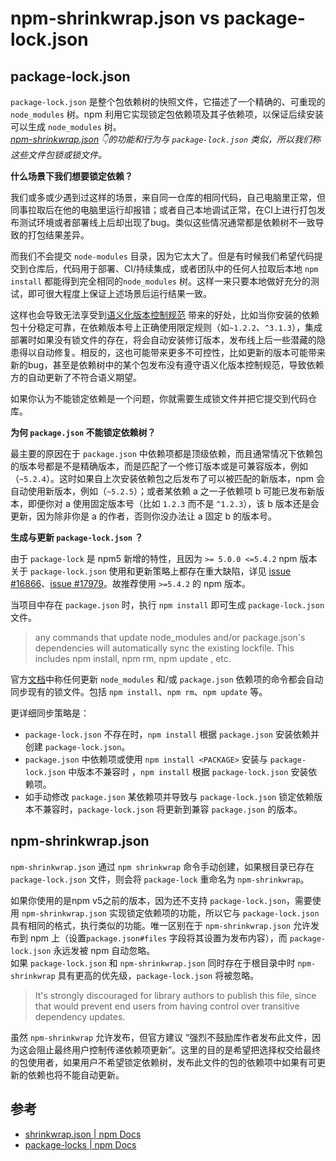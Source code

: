 npm-shrinkwrap.json vs package-lock.json
=======

## package-lock.json

`package-lock.json` 是整个包依赖树的快照文件，它描述了一个精确的、可重现的 `node_modules` 树。npm 利用它实现锁定包依赖项及其子依赖项，以保证后续安装可以生成 `node_modules` 树。<br/>
*[npm-shrinkwrap.json](#npm-shrinkwrap.json) 👇的功能和行为与 `package-lock.json` 类似，所以我们称这些文件包锁或锁文件。*

**什么场景下我们想要锁定依赖？**

我们或多或少遇到过这样的场景，来自同一仓库的相同代码，自己电脑里正常，但同事拉取后在他的电脑里运行却报错；或者自己本地调试正常，在CI上进行打包发布测试环境或者部署线上后却出现了bug。类似这些情况通常都是依赖树不一致导致的打包结果差异。

而我们不会提交 `node-modules` 目录，因为它太大了。但是有时候我们希望代码提交到仓库后，代码用于部署、CI/持续集成，或者团队中的任何人拉取后本地 `npm install` 都能得到完全相同的`node_modules` 树。这样一来只要本地做好充分的测试，即可很大程度上保证上述场景后运行结果一致。

这样也会导致无法享受到[语义化版本控制规范](https://semver.org/lang/zh-CN/) 带来的好处，比如当你安装的依赖包十分稳定可靠，在依赖版本号上正确使用限定规则（如`~1.2.2`、`^3.1.3`），集成部署时如果没有锁文件的存在，将会自动安装修订版本，发布线上后一些潜藏的隐患得以自动修复。相反的，这也可能带来更多不可控性，比如更新的版本可能带来新的bug，甚至是依赖树中的某个包发布没有遵守语义化版本控制规范，导致依赖方的自动更新了不符合语义期望。

如果你认为不能锁定依赖是一个问题，你就需要生成锁文件并把它提交到代码仓库。

**为何 `package.json` 不能锁定依赖树？**

最主要的原因在于 `package.json` 中依赖项都是顶级依赖，而且通常情况下依赖包的版本号都是不是精确版本，而是匹配了一个修订版本或是可兼容版本，例如（`~5.2.4`）。这时如果自上次安装依赖包之后发布了可以被匹配的新版本，npm 会自动使用新版本，例如（`~5.2.5`）；或者某依赖 a 之一子依赖项 b 可能已发布新版本，即便你对 a 使用固定版本号（比如 `1.2.3` 而不是 `^1.2.3`），该 b 版本还是会更新，因为除非你是 a 的作者，否则你没办法让 a 固定 b 的版本号。

**生成与更新 `package-lock.json` ？**

由于 `package-lock` 是 npm5 新增的特性，且因为 `>= 5.0.0 <=5.4.2` npm 版本关于 `package-lock.json` 使用和更新策略上都存在重大缺陷，详见 [issue #16866](https://github.com/npm/npm/issues/16866)、[issue #17979](https://github.com/npm/npm/issues/17979)。故推荐使用 `>=5.4.2` 的 npm 版本。

当项目中存在 `package.json` 时，执行 `npm install` 即可生成 `package-lock.json` 文件。

> any commands that update node_modules and/or package.json's dependencies will automatically sync the existing lockfile. This includes npm install, npm rm, npm update , etc.

官方[文档](https://docs.npmjs.com/cli/v6/configuring-npm/package-locks#using-locked-packages)中称任何更新 `node_modules` 和/或 `package.json` 依赖项的命令都会自动同步现有的锁文件。包括 `npm install`、`npm rm`、`npm update` 等。

更详细同步策略是：
- `package-lock.json` 不存在时，`npm install` 根据 `package.json` 安装依赖并创建 `package-lock.json`。
- `package.json` 中依赖项或使用 `npm install <PACKAGE>` 安装与 `package-lock.json` 中版本不兼容时 ，`npm install` 根据 `package-lock.json` 安装依赖项。
- 如手动修改 `package.json` 某依赖项并导致与 `package-lock.json` 锁定依赖版本不兼容时，`package-lock.json` 将更新到兼容 `package.json` 的版本。

## npm-shrinkwrap.json

`npm-shrinkwrap.json` 通过 `npm shrinkwrap` 命令手动创建，如果根目录已存在 `package-lock.json` 文件，则会将 `package-lock` 重命名为 `npm-shrinkwrap`。

如果你使用的是npm v5之前的版本，因为还不支持 `package-lock.json`，需要使用 `npm-shrinkwrap.json` 实现锁定依赖项的功能，所以它与 `package-lock.json` 具有相同的格式，执行类似的功能。唯一区别在于 `npm-shrinkwrap.json` 允许发布到 npm 上（设置`package.json#files` 字段将其设置为发布内容），而 `package-lock.json` 永远发被 npm 自动忽略。<br/>
如果 `package-lock.json` 和 `npm-shrinkwrap.json` 同时存在于根目录中时 `npm-shrinkwrap` 具有更高的优先级，`package-lock.json` 将被忽略。

> It's strongly discouraged for library authors to publish this file, since that would prevent end users from having control over transitive dependency updates.

虽然 `npm-shrinkwrap` 允许发布，但官方建议 “强烈不鼓励库作者发布此文件，因为这会阻止最终用户控制传递依赖项更新”。这里的目的是希望把选择权交给最终的包使用者，如果用户不希望锁定依赖树，发布此文件的包的依赖项中如果有可更新的依赖也将不能自动更新。

## 参考

- [shrinkwrap.json | npm Docs](https://docs.npmjs.com/cli/v6/configuring-npm/shrinkwrap-json)
- [package-locks | npm Docs](https://docs.npmjs.com/cli/v6/configuring-npm/package-locks)